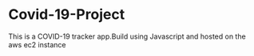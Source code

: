 # Covid-19-Project
This is a COVID-19 tracker app.Build using Javascript and hosted on the aws ec2 instance
